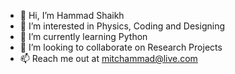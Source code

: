 - 👋 Hi, I’m Hammad Shaikh
- 👀 I’m interested in Physics, Coding and Designing
- 🌱 I’m currently learning Python
- 💞️ I’m looking to collaborate on Research Projects
- 📫 Reach me out at mitchammad@live.com

<!---
hammad-shaikh/hammad-shaikh is a ✨ special ✨ repository because its `README.md` (this file) appears on your GitHub profile.
You can click the Preview link to take a look at your changes.
--->
